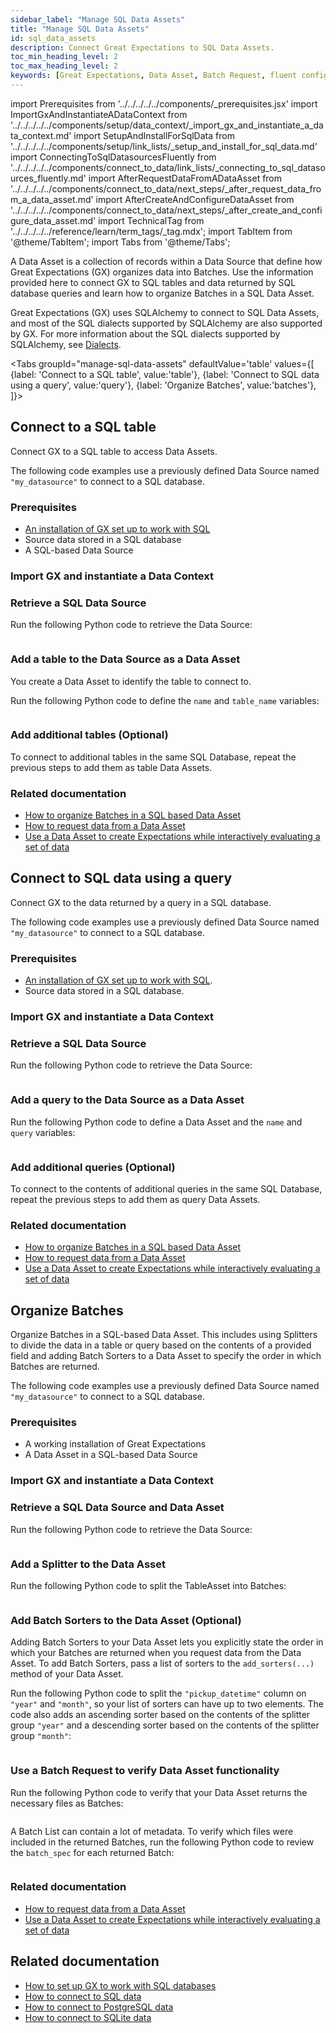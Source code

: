 ```yaml
---
sidebar_label: "Manage SQL Data Assets"
title: "Manage SQL Data Assets"
id: sql_data_assets
description: Connect Great Expectations to SQL Data Assets.
toc_min_heading_level: 2
toc_max_heading_level: 2
keywords: [Great Expectations, Data Asset, Batch Request, fluent configuration method, SQL]
---
```


import Prerequisites from '../../../../../components/_prerequisites.jsx'
import ImportGxAndInstantiateADataContext from '../../../../../components/setup/data_context/_import_gx_and_instantiate_a_data_context.md'
import SetupAndInstallForSqlData from '../../../../../components/setup/link_lists/_setup_and_install_for_sql_data.md'
import ConnectingToSqlDatasourcesFluently from '../../../../../components/connect_to_data/link_lists/_connecting_to_sql_datasources_fluently.md'
import AfterRequestDataFromADataAsset from '../../../../../components/connect_to_data/next_steps/_after_request_data_from_a_data_asset.md'
import AfterCreateAndConfigureDataAsset from '../../../../../components/connect_to_data/next_steps/_after_create_and_configure_data_asset.md'
import TechnicalTag from '../../../../../reference/learn/term_tags/_tag.mdx';
import TabItem from '@theme/TabItem';
import Tabs from '@theme/Tabs';


A Data Asset is a collection of records within a Data Source that define how Great Expectations (GX) organizes data into Batches. Use the information provided here to connect GX to SQL tables and data returned by SQL database queries and learn how to organize Batches in a SQL Data Asset.

 Great Expectations (GX) uses SQLAlchemy to connect to SQL Data Assets, and most of the SQL dialects supported by SQLAlchemy are also supported by GX. For more information about the SQL dialects supported by SQLAlchemy, see [Dialects](https://docs.sqlalchemy.org/en/20/dialects/index.html).



<Tabs
  groupId="manage-sql-data-assets"
  defaultValue='table'
  values={[
  {label: 'Connect to a SQL table', value:'table'},
  {label: 'Connect to SQL data using a query', value:'query'},
  {label: 'Organize Batches', value:'batches'},
  ]}>
<TabItem value="table">

## Connect to a SQL table

Connect GX to a SQL table to access Data Assets.

The following code examples use a previously defined Data Source named `"my_datasource"` to connect to a SQL database.

### Prerequisites

<Prerequisites requirePython = {false} requireInstallation = {false} requireDataContext = {false} requireSourceData = {null} requireDatasource = {false} requireExpectationSuite = {false}>

- [An installation of GX set up to work with SQL](/oss/guides/setup/installation/install_gx.md)
- Source data stored in a SQL database
- A SQL-based Data Source

</Prerequisites>

### Import GX and instantiate a Data Context

<ImportGxAndInstantiateADataContext />

### Retrieve a SQL Data Source

Run the following Python code to retrieve the Data Source:

```python name="version-0.18.8 docs/docusaurus/docs/snippets/how_to_connect_to_a_sql_table.py datasource"
```

### Add a table to the Data Source as a Data Asset

You create a Data Asset to identify the table to connect to. 

Run the following Python code to define the `name` and `table_name` variables:

```python name="version-0.18.8 docs/docusaurus/docs/snippets/how_to_connect_to_a_sql_table.py create_datasource"
```

### Add additional tables (Optional)

To connect to additional tables in the same SQL Database, repeat the previous steps to add them as table Data Assets.

### Related documentation

- [How to organize Batches in a SQL based Data Asset](/oss/guides/connecting_to_your_data/fluent/data_assets/how_to_organize_batches_in_a_sql_based_data_asset.md)
- [How to request data from a Data Asset](/oss/guides/connecting_to_your_data/fluent/batch_requests/how_to_request_data_from_a_data_asset.md)
- [Use a Data Asset to create Expectations while interactively evaluating a set of data](/oss/guides/expectations/how_to_create_and_edit_expectations_with_instant_feedback_from_a_sample_batch_of_data.md)

</TabItem>
<TabItem value="query">

## Connect to SQL data using a query

Connect GX to the data returned by a query in a SQL database.

The following code examples use a previously defined Data Source named `"my_datasource"` to connect to a SQL database.

### Prerequisites

<Prerequisites requirePython = {false} requireInstallation = {false} requireDataContext = {false} requireSourceData = {null} requireDatasource = {false} requireExpectationSuite = {false}>

- [An installation of GX set up to work with SQL](/oss/guides/setup/installation/install_gx.md).
- Source data stored in a SQL database.

</Prerequisites> 

### Import GX and instantiate a Data Context

<ImportGxAndInstantiateADataContext />

### Retrieve a SQL Data Source

Run the following Python code to retrieve the Data Source:

```python name="version-0.18.8 docs/docusaurus/docs/oss/guides/connecting_to_your_data/fluent/database/how_to_connect_to_sql_data_using_a_query.py datasource"
```

### Add a query to the Data Source as a Data Asset

Run the following Python code to define a Data Asset and the `name` and `query` variables:

```python name="version-0.18.8 docs/docusaurus/docs/oss/guides/connecting_to_your_data/fluent/database/how_to_connect_to_sql_data_using_a_query.py add_query_asset"
```

### Add additional queries (Optional)

To connect to the contents of additional queries in the same SQL Database, repeat the previous steps to add them as query Data Assets.

### Related documentation

- [How to organize Batches in a SQL based Data Asset](/oss/guides/connecting_to_your_data/fluent/data_assets/how_to_organize_batches_in_a_sql_based_data_asset.md)
- [How to request data from a Data Asset](/oss/guides/connecting_to_your_data/fluent/batch_requests/how_to_request_data_from_a_data_asset.md)
- [Use a Data Asset to create Expectations while interactively evaluating a set of data](/oss/guides/expectations/how_to_create_and_edit_expectations_with_instant_feedback_from_a_sample_batch_of_data.md)

</TabItem>
<TabItem value="batches">

## Organize Batches

Organize Batches in a SQL-based Data Asset. This includes using Splitters to divide the data in a table or query based on the contents of a provided field and adding Batch Sorters to a Data Asset to specify the order in which Batches are returned.

The following code examples use a previously defined Data Source named `"my_datasource"` to connect to a SQL database.

### Prerequisites

<Prerequisites>

- A working installation of Great Expectations
- A Data Asset in a SQL-based Data Source

</Prerequisites>


### Import GX and instantiate a Data Context

<ImportGxAndInstantiateADataContext />

### Retrieve a SQL Data Source and Data Asset

Run the following Python code to retrieve the Data Source:

```python name="version-0.18.8 docs/docusaurus/docs/snippets/organize_batches_in_sqlite_datasource.py my_datasource"
```

### Add a Splitter to the Data Asset

Run the following Python code to split the TableAsset into Batches:

```python name="version-0.18.8 docs/docusaurus/docs/snippets/organize_batches_in_sqlite_datasource.py add_splitter_year_and_month"
```

### Add Batch Sorters to the Data Asset (Optional) 

Adding Batch Sorters to your Data Asset lets you explicitly state the order in which your Batches are returned when you request data from the Data Asset. To add Batch Sorters, pass a list of sorters to the `add_sorters(...)` method of your Data Asset.

Run the following Python code to split the `"pickup_datetime"` column on `"year"` and `"month"`, so your list of sorters can have up to two elements. The code also adds an ascending sorter based on the contents of the splitter group `"year"` and a descending sorter based on the contents of the splitter group `"month"`:

```python name="version-0.18.8 docs/docusaurus/docs/snippets/organize_batches_in_sqlite_datasource.py add_sorters"
```

### Use a Batch Request to verify Data Asset functionality

Run the following Python code to verify that your Data Asset returns the necessary files as Batches:

```python name="version-0.18.8 docs/docusaurus/docs/snippets/organize_batches_in_sqlite_datasource.py my_batch_list"
```

A Batch List can contain a lot of metadata. To verify which files were included in the returned Batches, run the following Python code to review the `batch_spec` for each returned Batch:

```python name="version-0.18.8 docs/docusaurus/docs/snippets/organize_batches_in_sqlite_datasource.py print_batch_spec"
```

### Related documentation

- [How to request data from a Data Asset](/oss/guides/connecting_to_your_data/fluent/batch_requests/how_to_request_data_from_a_data_asset.md)
- [Use a Data Asset to create Expectations while interactively evaluating a set of data](/oss/guides/expectations/how_to_create_and_edit_expectations_with_instant_feedback_from_a_sample_batch_of_data.md)

</TabItem>
</Tabs>

## Related documentation

- [How to set up GX to work with SQL databases](/oss/guides/setup/optional_dependencies/sql_databases/how_to_setup_gx_to_work_with_sql_databases.md)
- [How to connect to SQL data](/oss/guides/connecting_to_your_data/fluent/database/connect_sql_source_data.md)
- [How to connect to PostgreSQL data](/oss/guides/connecting_to_your_data/fluent/database/connect_sql_source_data.md)
- [How to connect to SQLite data](/oss/guides/connecting_to_your_data/fluent/database/connect_sql_source_data.md)

